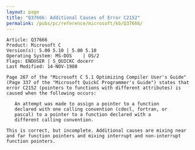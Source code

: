 ```yaml
---
layout: page
title: "Q37666: Additional Causes of Error C2152"
permalink: /pubs/pc/reference/microsoft/kb/Q37666/
---
```


	Article: Q37666
	Product: Microsoft C
	Version(s): 5.00 5.10 | 5.00 5.10
	Operating System: MS-DOS    | OS/2
	Flags: ENDUSER | S_QUICKC docerr
	Last Modified: 14-NOV-1988
	
	Page 267 of the "Microsoft C 5.1 Optimizing Compiler User's Guide"
	(Page 337 of the "Microsoft QuickC Programmer's Guide") states that
	error C2152 (pointers to functions with different attributes) is
	caused when the following occurs:
	
	   An attempt was made to assign a pointer to a function
	   declared with one calling convention (cdecl, fortran, or
	   pascal) to a pointer to a function declared with a
	   different calling convention.
	
	This is correct, but incomplete. Additional causes are mixing near
	and far function pointers and mixing interrupt and non-interrupt
	function pointers.
